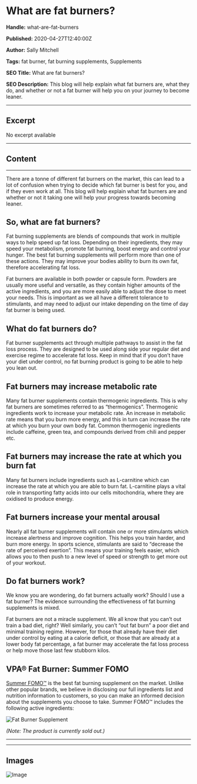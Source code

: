 # What are fat burners?

**Handle:** what-are-fat-burners

**Published:** 2020-04-27T12:40:00Z

**Author:** Sally Mitchell

**Tags:** fat burner, fat burning supplements, Supplements

**SEO Title:** What are fat burners?

**SEO Description:** This blog will help explain what fat burners are, what they do, and whether or not a fat burner will help you on your journey to become leaner.

---

## Excerpt

No excerpt available

---

## Content

---

There are a tonne of different fat burners on the market, this can lead to a lot of confusion when trying to decide which fat burner is best for you, and if they even work at all. This blog will help explain what fat burners are and whether or not it taking one will help your progress towards becoming leaner.

## So, what are fat burners?

Fat burning supplements are blends of compounds that work in multiple ways to help speed up fat loss. Depending on their ingredients, they may speed your metabolism, promote fat burning, boost energy and control your hunger. The best fat burning supplements will perform more than one of these actions. They may improve your bodies ability to burn its own fat, therefore accelerating fat loss. 

Fat burners are available in both powder or capsule form. Powders are usually more useful and versatile, as they contain higher amounts of the active ingredients, and you are more easily able to adjust the dose to meet your needs. This is important as we all have a different tolerance to stimulants, and may need to adjust our intake depending on the time of day fat burner is being used.

## What do fat burners do?

Fat burner supplements act through multiple pathways to assist in the fat loss process. They are designed to be used along side your regular diet and exercise regime to accelerate fat loss. Keep in mind that if you don’t have your diet under control, no fat burning product is going to be able to help you lean out.

## Fat burners may increase metabolic rate

Many fat burner supplements contain thermogenic ingredients. This is why fat burners are sometimes referred to as “thermogenics”. Thermogenic ingredients work to increase your metabolic rate. An increase in metabolic rate means that you burn more energy, and this in turn can increase the rate at which you burn your own body fat. Common thermogenic ingredients include caffeine, green tea, and compounds derived from chili and pepper etc.

## Fat burners may increase the rate at which you burn fat

Many fat burners include ingredients such as L-carnitine which can increase the rate at which you are able to burn fat. L-carnitine plays a vital role in transporting fatty acids into our cells mitochondria, where they are oxidised to produce energy.

## Fat burners increase your mental arousal

Nearly all fat burner supplements will contain one or more stimulants which increase alertness and improve cognition. This helps you train harder, and burn more energy. In sports science, stimulants are said to “decrease the rate of perceived exertion”. This means your training feels easier, which allows you to then push to a new level of speed or strength to get more out of your workout.

## Do fat burners work?

We know you are wondering, do fat burners actually work? Should I use a fat burner? The evidence surrounding the effectiveness of fat burning supplements is mixed.

Fat burners are not a miracle supplement. We all know that you can’t out train a bad diet, right? Well similarly, you can’t “out fat burn” a poor diet and minimal training regime. However, for those that already have their diet under control by eating at a calorie deficit, or those that are already at a lower body fat percentage, a fat burner may accelerate the fat loss process or help move those last few stubborn kilos.

## VPA® Fat Burner: Summer FOMO

[Summer FOMO™](/products/summer-fomo) is the best fat burning supplement on the market. Unlike other popular brands, we believe in disclosing our full ingredients list and nutrition information to customers, so you can make an informed decision about the supplements you choose to take. Summer FOMO™ includes the following active ingredients:

![Fat Burner Supplement](https://i.shgcdn.com/cafd37a5-625b-4ed2-bcf7-3fd9742e9787/-/format/auto/-/preview/3000x3000/-/quality/lighter/)

*(Note: The product is currently sold out.)*

---

---

## Images

![Image](undefined)

